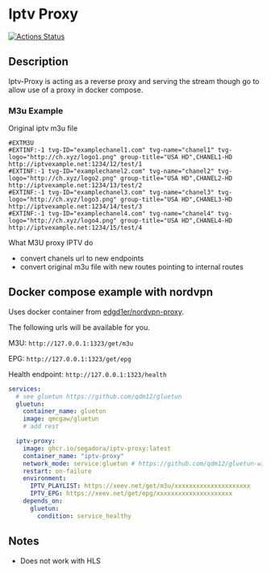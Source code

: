# Iptv Proxy

[![Actions Status](https://github.com/segadora/iptv-proxy/workflows/CI/badge.svg)](https://github.com/segadora/iptv-proxy/actions?query=workflow%3ACI)

## Description

Iptv-Proxy is acting as a reverse proxy and serving the stream though go to allow use of a proxy in docker compose.

### M3u Example

Original iptv m3u file

```m3u
#EXTM3U
#EXTINF:-1 tvg-ID="examplechanel1.com" tvg-name="chanel1" tvg-logo="http://ch.xyz/logo1.png" group-title="USA HD",CHANEL1-HD
http://iptvexample.net:1234/12/test/1
#EXTINF:-1 tvg-ID="examplechanel2.com" tvg-name="chanel2" tvg-logo="http://ch.xyz/logo2.png" group-title="USA HD",CHANEL2-HD
http://iptvexample.net:1234/13/test/2
#EXTINF:-1 tvg-ID="examplechanel3.com" tvg-name="chanel3" tvg-logo="http://ch.xyz/logo3.png" group-title="USA HD",CHANEL3-HD
http://iptvexample.net:1234/14/test/3
#EXTINF:-1 tvg-ID="examplechanel4.com" tvg-name="chanel4" tvg-logo="http://ch.xyz/logo4.png" group-title="USA HD",CHANEL4-HD
http://iptvexample.net:1234/15/test/4
```

What M3U proxy IPTV do
- convert chanels url to new endpoints
- convert original m3u file with new routes pointing to internal routes

## Docker compose example with nordvpn

Uses docker container from [edgd1er/nordvpn-proxy](https://github.com/edgd1er/nordvpn-proxy).

The following urls will be available for you.

M3U: `http://127.0.0.1:1323/get/m3u`

EPG: `http://127.0.0.1:1323/get/epg`

Health endpoint: `http://127.0.0.1:1323/health`

```yaml
services:
  # see gluetun https://github.com/qdm12/gluetun
  gluetun:
    container_name: gluetun
    image: qmcgaw/gluetun
    # add rest

  iptv-proxy:
    image: ghcr.io/segadora/iptv-proxy:latest
    container_name: "iptv-proxy"
    network_mode: service:gluetun # https://github.com/qdm12/gluetun-wiki/blob/main/setup/connect-a-container-to-gluetun.md
    restart: on-failure
    environment:
      IPTV_PLAYLIST: https://xeev.net/get/m3u/xxxxxxxxxxxxxxxxxxxxx
      IPTV_EPG: https://xeev.net/get/epg/xxxxxxxxxxxxxxxxxxxxx
    depends_on:
      gluetun:
        condition: service_healthy
```

## Notes

- Does not work with HLS

